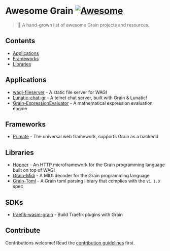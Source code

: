# Awesome Grain [![Awesome](https://awesome.re/badge.svg)](https://awesome.re)

> 🌾 A hand-grown list of awesome Grain projects and resources.

## Contents

- [Applications](#applications)
- [Frameworks](#frameworks)
- [Libraries](#libraries)

## Applications

- [wagi-fileserver](https://github.com/deislabs/wagi-fileserver) - A static file server for WAGI
- [Lunatic-chat-gr](https://github.com/ospencer/lunatic-chat-gr) - A telnet chat server, built with Grain & Lunatic!
- [Grain-ExpressionEvaluator](https://github.com/furesoft/grain-expression-evaluator/tree/master) - A mathematical expression evaluation engine

## Frameworks

- [Primate](https://primate.run) - The universal web framework, supports Grain as a backend

## Libraries

- [Hopper](https://github.com/alex-snezhko/hopper) - An HTTP microframework for the Grain programming language built on top of WAGI
- [Grain-Midi](https://github.com/spotandjake/Grain-Midi) - A MIDI decoder for the Grain programming language
- [Grain-Toml](https://github.com/spotandjake/Grain-Toml) - A Grain toml parsing library that complies with the `v1.1.0` spec

## SDKs
- [traefik-wasm-grain](https://plugins.traefik.io/plugins/666374dee8d831193077b35b/example-wasm-plugin-using-grain) - Build Traefik plugins with Grain

## Contribute

Contributions welcome! Read the [contribution guidelines](CONTRIBUTING.md) first.
